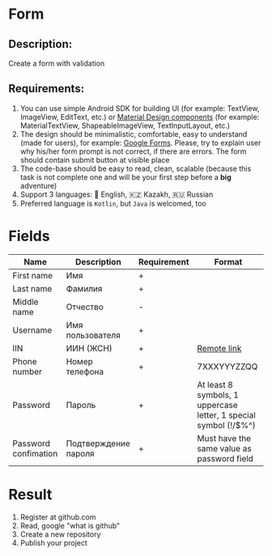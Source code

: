 # Form

## Description:

Create a form with validation

## Requirements:
1) You can use simple Android SDK for building UI (for example: TextView, ImageView, EditText, etc.) or [Material Design components](https://github.com/material-components/material-components-android) (for example: MaterialTextView, ShapeableImageView, TextInputLayout, etc.)
2) The design should be minimalistic, comfortable, easy to understand (made for users), for example: [Google Forms](https://www.google.com/forms/about/). Please, try to explain user why his/her form prompt is not correct, if there are errors. The form should contain submit button at visible place
3) The code-base should be easy to read, clean, scalable (because this task is not complete one and will be your first step before a **big** adventure)
4) Support 3 languages: 🏴󠁧󠁢󠁥󠁮󠁧󠁿 English, 🇰🇿 Kazakh, 🇷🇺 Russian
5) Preferred language is `Kotlin`, but `Java` is welcomed, too

# Fields
| Name                 | Description          | Requirement  | Format                                                                              |
| -------------------- | -------------------- | ------------ | ----------------------------------------------------------------------------------- |
| First name           | Имя                  | +            |                                                                                     |
| Last name            | Фамилия              | +            |                                                                                     |
| Middle name          | Отчество             | -            |                                                                                     |
| Username             | Имя пользователя     | +            |                                                                                     |                 
| IIN                  | ИИН (ЖСН)            | +            | [Remote link](https://ru.wikipedia.org/wiki/Индивидуальный_идентификационный_номер) |
| Phone number         | Номер телефона       | +            | 7XXXYYYZZQQ                                                                         |
| Password             | Пароль               | +            | At least 8 symbols, 1 uppercase letter, 1 special symbol (!\/$%^)                   |
| Password confimation | Подтверждение пароля | +            | Must have the same value as password field                                          |

# Result
1) Register at github.com
2) Read, google "what is github"
3) Create a new repository
4) Publish your project
